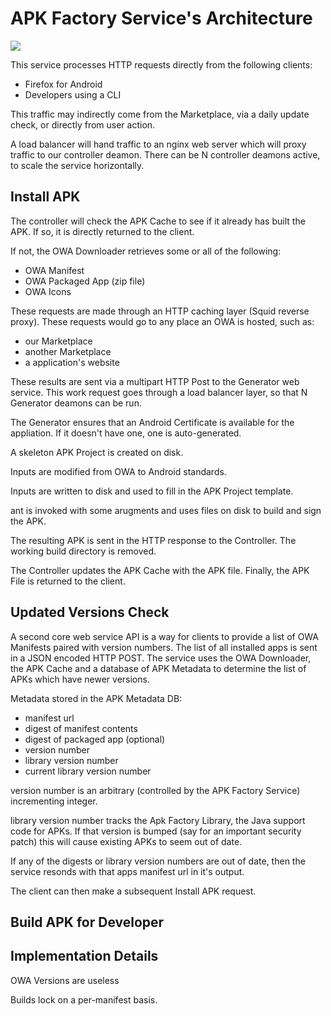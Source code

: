 # APK Factory Service's Architecture

![](https://www.lucidchart.com/publicSegments/view/52a11164-ae24-4e2d-83fb-3fba0a004254/image.png)

This service processes HTTP requests directly from the following clients:
* Firefox for Android
* Developers using a CLI

This traffic may indirectly come from the Marketplace, via a daily update check, or directly from user action.

A load balancer will hand traffic to an nginx web server which will proxy traffic to our controller deamon.
There can be N controller deamons active, to scale the service horizontally.

## Install APK

The controller will check the APK Cache to see if it already has built the APK.
If so, it is directly returned to the client.

If not, the OWA Downloader retrieves some or all of the following:
* OWA Manifest
* OWA Packaged App (zip file)
* OWA Icons

These requests are made through an HTTP caching layer (Squid reverse proxy).
These requests would go to any place an OWA is hosted, such as:
* our Marketplace
* another Marketplace
* a application's website

These results are sent via a multipart HTTP Post to the Generator web service.
This work request goes through a load balancer layer, so that N Generator deamons
can be run.

The Generator ensures that an Android Certificate is available for the appliation.
If it doesn't have one, one is auto-generated.

A skeleton APK Project is created on disk.

Inputs are modified from OWA to Android standards.

Inputs are written to disk and used to fill in the APK Project template.

ant is invoked with some arugments and uses files on disk to build and sign the APK.

The resulting APK is sent in the HTTP response to the Controller.
The working build directory is removed.

The Controller updates the APK Cache with the APK file.
Finally, the APK File is returned to the client.

## Updated Versions Check

A second core web service API is a way for clients to provide a list of OWA Manifests paired
with version numbers. The list of all installed apps is sent in a JSON encoded HTTP POST.
The service uses the OWA Downloader, the APK Cache and a database of APK Metadata to
determine the list of APKs which have newer versions.

Metadata stored in the APK Metadata DB:
* manifest url
* digest of manifest contents
* digest of packaged app (optional)
* version number
* library version number
* current library version number

version number is an arbitrary (controlled by the APK Factory Service) incrementing integer.

library version number tracks the Apk Factory Library, the Java support code for APKs.
If that version is bumped (say for an important security patch) this will cause
existing APKs to seem  out of date.

If any of the digests or library version numbers are out of date,
then the service resonds with that apps manifest url in it's output.

The client can then make a subsequent Install APK request.

## Build APK for Developer

## Implementation Details

OWA Versions are useless

Builds lock on a per-manifest basis.